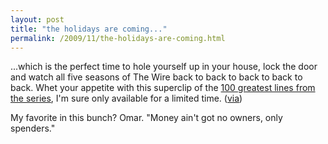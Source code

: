 ```yaml
---
layout: post
title: "the holidays are coming..."
permalink: /2009/11/the-holidays-are-coming.html
---
```


...which is the perfect time to hole yourself up in your house, lock the door and watch all five seasons of The Wire back to back to back to back to back. Whet your appetite with this superclip of the [100 greatest lines from the series](http://www.youtube.com/watch?v=-Sgj78QG9Bg&feature=autoshare), I'm sure only available for a limited time. ([via](http://dashes.com/anil/))

My favorite in this bunch? Omar. "Money ain't got no owners, only spenders."